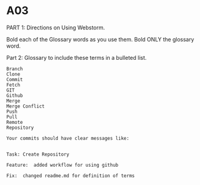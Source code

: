 # A03

PART 1: Directions on Using Webstorm.

Bold each of the Glossary words as you use them.  Bold ONLY the glossary word.

 

Part 2: Glossary to include these terms in a bulleted list.

    Branch
    Clone
    Commit
    Fetch
    GIT
    Github
    Merge
    Merge Conflict
    Push
    Pull
    Remote
    Repository

    Your commits should have clear messages like:


    Task: Create Repository

    Feature:  added workflow for using github

    Fix:  changed readme.md for definition of terms
